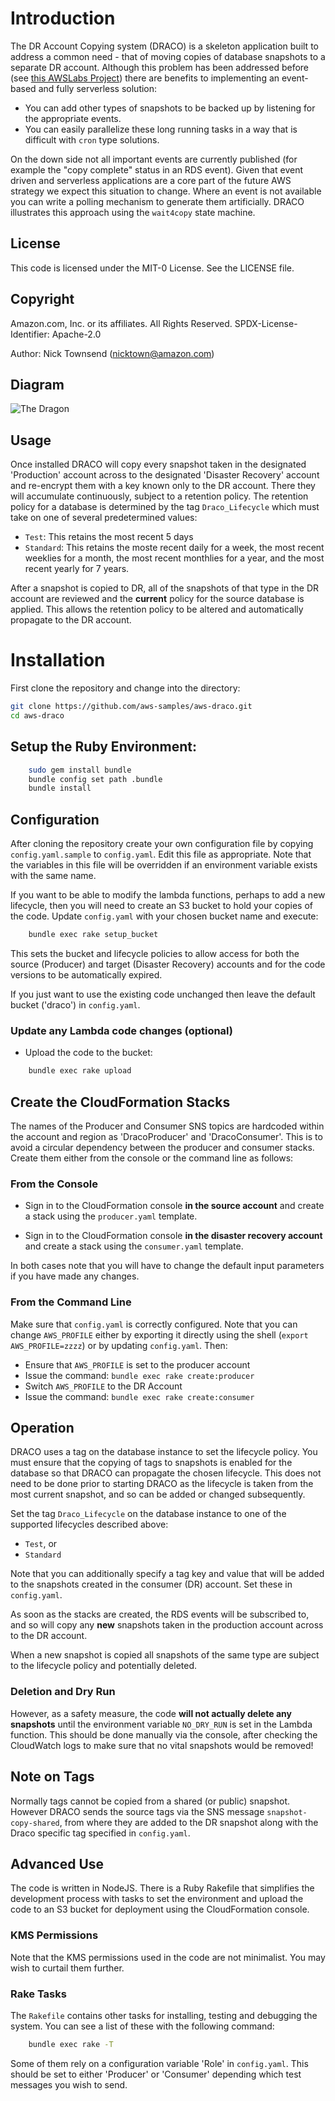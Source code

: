 # Introduction

The DR Account Copying system (DRACO) is a skeleton application built to address a common
need - that of moving copies of database snapshots to a separate DR account. Although this
problem has been addressed before (see [this AWSLabs
Project](https://github.com/awslabs/rds-snapshot-tool)) there are benefits to implementing
an event-based and fully serverless solution:

* You can add other types of snapshots to be backed up by listening for the appropriate events.
* You can easily parallelize these long running tasks in a way that is difficult with
  `cron` type solutions.

On the down side not all important events are currently published (for example the "copy
complete" status in an RDS event). Given that event driven and serverless applications are
a core part of the future AWS strategy we expect this situation to change. Where an event
is not available you can write a polling mechanism to generate them artificially. DRACO
illustrates this approach using the `wait4copy` state machine.

## License
This code is licensed under the MIT-0 License. See the LICENSE file.

## Copyright

Amazon.com, Inc. or its affiliates. All Rights Reserved.
SPDX-License-Identifier: Apache-2.0

Author: Nick Townsend (nicktown@amazon.com)

## Diagram

![The Dragon](https://github.com/aws-samples/aws-draco/raw/master/doc/Draco.png "The
DRACO Event Flow")

## Usage

Once installed DRACO will copy every snapshot taken in the designated 'Production' account
across to the designated 'Disaster Recovery' account and re-encrypt them with a key known
only to the DR account. There they will accumulate continuously, subject to a retention
policy. The retention policy for a database is determined by the tag `Draco_Lifecycle`
which must take on one of several predetermined values:

* `Test`: This retains the most recent 5 days
* `Standard`: This retains the moste recent daily for a week, the most recent weeklies for
  a month, the most recent monthlies for a year, and the most recent yearly for 7 years.

After a snapshot is copied to DR, all of the snapshots of that type in the DR account are
reviewed and the **current** policy for the source database is applied. This allows the
retention policy to be altered and automatically propagate to the DR account.

# Installation

First clone the repository and change into the directory:

  ```bash
  git clone https://github.com/aws-samples/aws-draco.git
  cd aws-draco
  ```

## Setup the Ruby Environment:

```bash
    sudo gem install bundle
    bundle config set path .bundle
    bundle install
```

## Configuration

After cloning the repository create your own configuration file by copying
`config.yaml.sample` to `config.yaml`. Edit this file as appropriate. Note that the
variables in this file will be overridden if an environment variable exists with the same
name.

If you want to be able to modify the lambda functions, perhaps to add a new lifecycle,
then you will need to create an S3 bucket to hold your copies of the code. Update
`config.yaml` with your chosen bucket name and execute:

```bash
    bundle exec rake setup_bucket
```

This sets the bucket and lifecycle policies to allow access for both the source (Producer)
and target (Disaster Recovery) accounts and for the code versions to be automatically
expired.

  If you just want to use the existing code unchanged then leave the default bucket ('draco')
  in `config.yaml`.

### Update any Lambda code changes (optional)

* Upload the code to the bucket:

```bash
    bundle exec rake upload
```

## Create the CloudFormation Stacks

The names of the Producer and Consumer SNS topics are hardcoded within the account and
region as 'DracoProducer' and 'DracoConsumer'. This is to avoid a circular dependency
between the producer and consumer stacks. Create them either from the console or the
command line as follows:

### From the Console

* Sign in to the CloudFormation console __in the source account__ and create a stack using the
  `producer.yaml` template.

* Sign in to the CloudFormation console __in the disaster recovery account__ and create a
  stack using the `consumer.yaml` template.

In both cases note that you will have to change the default input parameters if you have
made any changes.

### From the Command Line

Make sure that `config.yaml` is correctly configured. Note that you can change
`AWS_PROFILE` either by exporting it directly using the shell (`export AWS_PROFILE=zzzz`)
or by updating `config.yaml`. Then:

* Ensure that `AWS_PROFILE` is set to the producer account
* Issue the command: `bundle exec rake create:producer`
* Switch `AWS_PROFILE` to the DR Account
* Issue the command: `bundle exec rake create:consumer`

## Operation

DRACO uses a tag on the database instance to set the lifecycle policy. You must ensure
that the copying of tags to snapshots is enabled for the database so that DRACO can
propagate the chosen lifecycle. This does not need to be done prior to starting DRACO as
the lifecycle is taken from the most current snapshot, and so can be added or changed
subsequently.

Set the tag `Draco_Lifecycle` on the database instance to one of the supported lifecycles
described above:

* `Test`, or
* `Standard`

Note that you can additionally specify a tag key and value that will be added to the
snapshots created in the consumer (DR) account. Set these in `config.yaml`.

As soon as the stacks are created, the RDS events will be subscribed to, and so will
copy any __new__ snapshots taken in the production account across to the DR account.

When a new snapshot is copied all snapshots of the same type are subject to the lifecycle
policy and potentially deleted.

### Deletion and Dry Run

However, as a safety measure, the code __will not actually delete any snapshots__ until
the environment variable `NO_DRY_RUN` is set in the Lambda function. This should be done
manually via the console, after checking the CloudWatch logs to make sure that no vital
snapshots would be removed!

## Note on Tags

Normally tags cannot be copied from a shared (or public) snapshot. However DRACO sends the
source tags via the SNS message `snapshot-copy-shared`, from where they are added to the
DR snapshot along with the Draco specific tag specified in `config.yaml`.

## Advanced Use

The code is written in NodeJS. There is a Ruby Rakefile that simplifies the development
process with tasks to set the environment and upload the code to an S3 bucket for
deployment using the CloudFormation console.

### KMS Permissions

Note that the KMS permissions used in the code are not minimalist. You may wish to curtail
them further.

### Rake Tasks

The `Rakefile` contains other tasks for installing, testing and debugging the system. You
can see a list of these with the following command:

```bash
    bundle exec rake -T
```

Some of them rely on a configuration variable 'Role' in `config.yaml`. This should be set
to either 'Producer' or 'Consumer' depending which test messages you wish to send.
